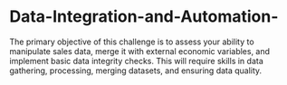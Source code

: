 # Data-Integration-and-Automation-
The primary objective of this challenge is to assess your ability to manipulate sales data, merge it with external economic variables, and implement basic data integrity checks. This will require skills in data gathering, processing, merging datasets, and ensuring data quality.
